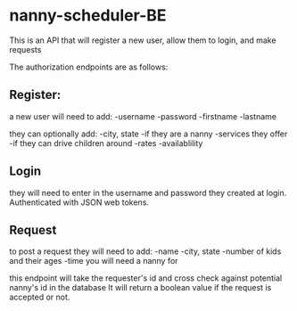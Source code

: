 # nanny-scheduler-BE

This is an API that will register a new user, allow them to login, and make requests

The authorization endpoints are as follows:

## Register:
a new user will need to add:
-username
-password
-firstname
-lastname

they can optionally add:
-city, state
-if they are a nanny
-services they offer
-if they can drive children around
-rates
-availablility



## Login
they will need to enter in the username and password they created at login.
Authenticated with JSON web tokens.


## Request
to post a request they will need to add:
-name
-city, state
-number of kids and their ages
-time you will need a nanny for

this endpoint will take the requester's id and cross check against potential nanny's id in the database
It will return a boolean value if the request is accepted or not.